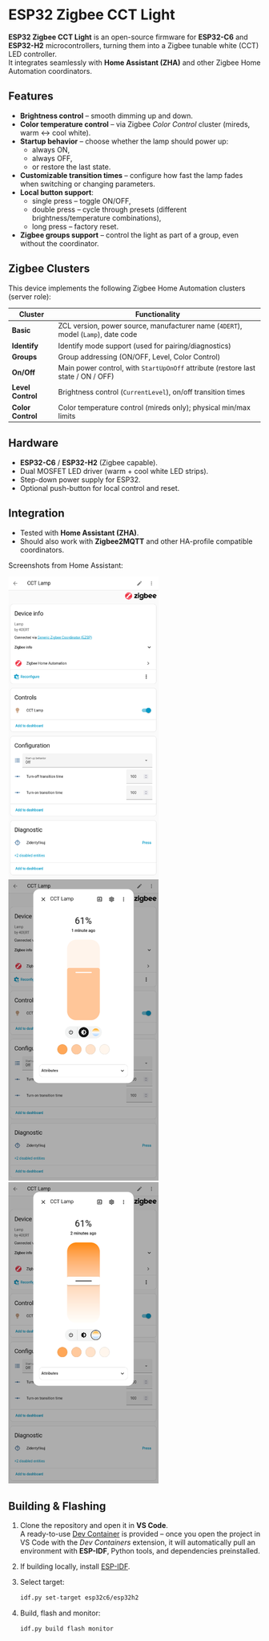 # ESP32 Zigbee CCT Light
**ESP32 Zigbee CCT Light** is an open-source firmware for **ESP32-C6** and **ESP32-H2** microcontrollers, turning them into a Zigbee tunable white (CCT) LED controller.  
It integrates seamlessly with **Home Assistant (ZHA)** and other Zigbee Home Automation coordinators.

## Features
- **Brightness control** – smooth dimming up and down.
- **Color temperature control** – via Zigbee *Color Control* cluster (mireds, warm <-> cool white).
- **Startup behavior** – choose whether the lamp should power up:
  - always ON,
  - always OFF,
  - or restore the last state.
- **Customizable transition times** – configure how fast the lamp fades when switching or changing parameters.
- **Local button support**:
  - single press – toggle ON/OFF,
  - double press – cycle through presets (different brightness/temperature combinations),
  - long press – factory reset.
- **Zigbee groups support** – control the light as part of a group, even without the coordinator.

## Zigbee Clusters
This device implements the following Zigbee Home Automation clusters (server role):

| Cluster         | Functionality                                                                 |
|-----------------|-------------------------------------------------------------------------------|
| **Basic**       | ZCL version, power source, manufacturer name (`4DERT`), model (`Lamp`), date code |
| **Identify**    | Identify mode support (used for pairing/diagnostics)                         |
| **Groups**      | Group addressing (ON/OFF, Level, Color Control)                              |
| **On/Off**      | Main power control, with `StartUpOnOff` attribute (restore last state / ON / OFF) |
| **Level Control** | Brightness control (`CurrentLevel`), on/off transition times                |
| **Color Control** | Color temperature control (mireds only); physical min/max limits            |

## Hardware
- **ESP32-C6** / **ESP32-H2** (Zigbee capable).  
- Dual MOSFET LED driver (warm + cool white LED strips).  
- Step-down power supply for ESP32.  
- Optional push-button for local control and reset.

## Integration
- Tested with **Home Assistant (ZHA)**.
- Should also work with **Zigbee2MQTT** and other HA-profile compatible coordinators.

Screenshots from Home Assistant:

<img src="images/image_1.png" alt="drawing" width="300"/>
<img src="images/image_2.png" alt="drawing" width="300"/>
<img src="images/image_3.png" alt="drawing" width="300"/>

## Building & Flashing
1. Clone the repository and open it in **VS Code**.  
   A ready-to-use [Dev Container](https://code.visualstudio.com/docs/devcontainers/containers) is provided – once you open the project in VS Code with the *Dev Containers* extension, it will automatically pull an environment with **ESP-IDF**, Python tools, and dependencies preinstalled.  

2. If building locally, install [ESP-IDF](https://docs.espressif.com/projects/esp-idf/en/latest/esp32c6/get-started/).  

3. Select target:
    ```bash
    idf.py set-target esp32c6/esp32h2
    ```

4. Build, flash and monitor:
    ``` bash
    idf.py build flash monitor
    ```